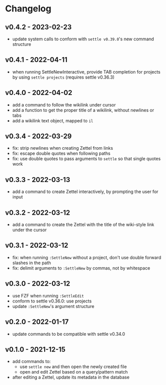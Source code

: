 # Changelog

## v0.4.2 - 2023-02-23

- update system calls to conform with `settle v0.39.0`'s new command structure

## v0.4.1 - 2022-04-11

- when running SettleNewInteractive, provide TAB completion for projects by
    using `settle projects` (requires settle v0.36.3)

## v0.4.0 - 2022-04-02

- add a command to follow the wikilink under cursor
- add a function to get the proper title of a wikilink, without newlines or tabs
- add a wikilink text object, mapped to `il`

## v0.3.4 - 2022-03-29

- fix: strip newlines when creating Zettel from links
- fix: escape double quotes when following paths
- fix: use double quotes to pass arguments to `settle` so that single quotes
    work

## v0.3.3 - 2022-03-13

- add a command to create Zettel interactively, by prompting the user for input

## v0.3.2 - 2022-03-12

- add a command to create the Zettel with the title of the wiki-style link under
    the cursor

## v0.3.1 - 2022-03-12

- fix: when running `:SettleNew` without a project, don't use double forward
    slashes in the path
- fix: delimit arguments to `:SettleNew` by commas, not by whitespace

## v0.3.0 - 2022-03-12

- use FZF when running `:SettleEdit`
- conform to settle v0.36.0: use projects
- update `:SettleNew`'s argument structure

## v0.2.0 - 2022-01-17

- update commands to be compatible with settle v0.34.0

## v0.1.0 - 2021-12-15

- add commands to:
    - use `settle new` and then open the newly created file
    - open and edit Zettel based on a query/pattern match
- after editing a Zettel, update its metadata in the database
